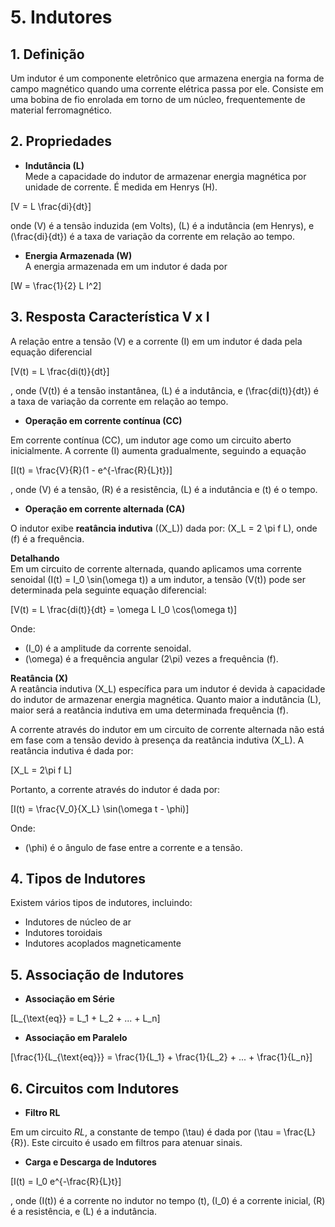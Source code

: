 # 5. Indutores

## 1. Definição
Um indutor é um componente eletrônico que armazena energia na forma de campo magnético quando uma corrente elétrica passa por ele. Consiste em uma bobina de fio enrolada em torno de um núcleo, frequentemente de material ferromagnético.

## 2. Propriedades
- **Indutância (L)**  
Mede a capacidade do indutor de armazenar energia magnética por unidade de corrente. É medida em Henrys (H).

\[V = L \frac{di}{dt}\]

onde \(V\) é a tensão induzida (em Volts), \(L\) é a indutância (em Henrys), e \(\frac{di}{dt}\) é a taxa de variação da corrente em relação ao tempo.

- **Energia Armazenada (W)**  
A energia armazenada em um indutor é dada por

\[W = \frac{1}{2} L I^2\]

## 3. Resposta Característica V x I
A relação entre a tensão \(V\) e a corrente \(I\) em um indutor é dada pela equação diferencial

\[V(t) = L \frac{di(t)}{dt}\]

, onde \(V(t)\) é a tensão instantânea, \(L\) é a indutância, e \(\frac{di(t)}{dt}\) é a taxa de variação da corrente em relação ao tempo.

- **Operação em corrente contínua (CC)**

Em corrente contínua (CC), um indutor age como um circuito aberto inicialmente. A corrente \(I\) aumenta gradualmente, seguindo a equação

\[I(t) = \frac{V}{R}(1 - e^{-\frac{R}{L}t})\]

, onde \(V\) é a tensão, \(R\) é a resistência, \(L\) é a indutância e \(t\) é o tempo.

- **Operação em corrente alternada (CA)**

O indutor exibe **reatância indutiva** (\(X_L\)) dada por: \(X_L = 2 \pi f L\), onde \(f\) é a frequência.

**Detalhando**  
Em um circuito de corrente alternada, quando aplicamos uma corrente senoidal \(I(t) = I_0 \sin(\omega t)\) a um indutor, a tensão \(V(t)\) pode ser determinada pela seguinte equação diferencial:

\[V(t) = L \frac{di(t)}{dt} = \omega L I_0 \cos(\omega t)\]

Onde:
- \(I_0\) é a amplitude da corrente senoidal.
- \(\omega\) é a frequência angular \(2\pi\) vezes a frequência \(f\).

**Reatância \(X\)**  
A reatância indutiva \(X_L\) específica para um indutor é devida à capacidade do indutor de armazenar energia magnética. Quanto maior a indutância \(L\), maior será a reatância indutiva em uma determinada frequência \(f\).

A corrente através do indutor em um circuito de corrente alternada não está em fase com a tensão devido à presença da reatância indutiva \(X_L\). A reatância indutiva é dada por:

\[X_L = 2\pi f L\]

Portanto, a corrente através do indutor é dada por:

\[I(t) = \frac{V_0}{X_L} \sin(\omega t - \phi)\]

Onde:
- \(\phi\) é o ângulo de fase entre a corrente e a tensão.

## 4. Tipos de Indutores
Existem vários tipos de indutores, incluindo:
- Indutores de núcleo de ar
- Indutores toroidais
- Indutores acoplados magneticamente

## 5. Associação de Indutores
- **Associação em Série**

\[L_{\text{eq}} = L_1 + L_2 + ... + L_n\]

- **Associação em Paralelo**

\[\frac{1}{L_{\text{eq}}} = \frac{1}{L_1} + \frac{1}{L_2} + ... + \frac{1}{L_n}\]

## 6. Circuitos com Indutores
- **Filtro RL**

Em um circuito *RL*, a constante de tempo \(\tau\) é dada por \(\tau = \frac{L}{R}\). Este circuito é usado em filtros para atenuar sinais.

- **Carga e Descarga de Indutores**

\[I(t) = I_0 e^{-\frac{R}{L}t}\]

, onde \(I(t)\) é a corrente no indutor no tempo \(t\), \(I_0\) é a corrente inicial, \(R\) é a resistência, e \(L\) é a indutância.
